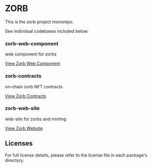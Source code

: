 # ZORB

This is the zorb project monorepo.

See individual codebases included below:

### zorb-web-component

web component for zorbs

[View Zorb Web Component](packages/zorb-web-component)

### zorb-contracts

on-chain zorb NFT contracts

[View Zorb Contracts](packages/zorb-contracts)

### zorb-web-site

web-site for zorbs and minting

[View Zorb Website](packages/zorb-web-site)

## Licenses

For full license details, please refer to the license file in each package's directory.

